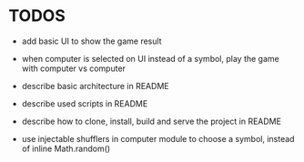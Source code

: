 # TODOS

- add basic UI to show the game result

- when computer is selected on UI instead of a symbol, play the game with computer vs computer

- describe basic architecture in README

- describe used scripts in README

- describe how to clone, install, build and serve the project in README

- use injectable shufflers in computer module to choose a symbol, instead of inline Math.random()
